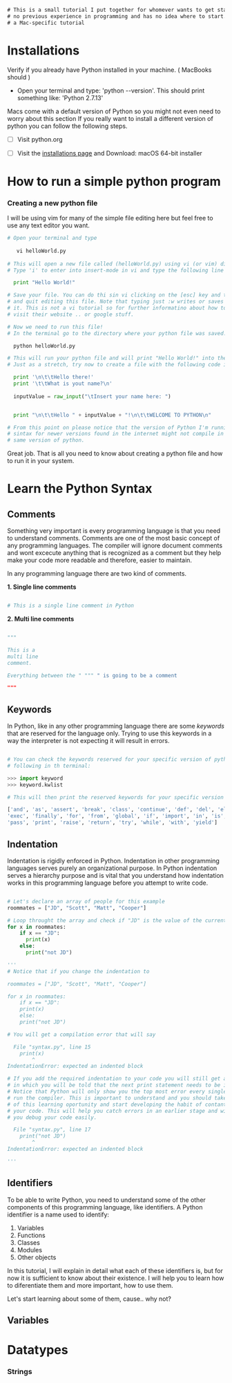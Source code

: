 <!----------------------------------------------------------------------------------------------------------------------------
Author: Ronald Munoz
Description: 	This is a personal tutorial documentation on how to get started with Python. 
              This documentation will walk you throught installations to simple programs you 
              can run in your own computer to learn how to use Python. 

              I'm learning Python with you and you might find some bugs and problems with 
              this documentation but please remember, we are learning together.
              Don't be a jerk! 
---------------------------------------------------------------------------------------------------------------------------->

<!------------------------------------ Just a small description at the top of my file -------------------------------------->
```diff
# This is a small tutorial I put together for whomever wants to get started with Python and has 
# no previous experience in programming and has no idea where to start. I use a MacBook so this is 
# a Mac-specific tutorial
```

<!----------------------------------------------------------------------------------------------------------------------------
# Installations : I'm using a mac
---------------------------------------------------------------------------------------------------------------------------->
# Installations
Verify if you already have Python installed in your machine. ( MacBooks should )
* Open your terminal and type: 'python --version'. This should print something like: 'Python 2.7.13'

Macs come with a default version of Python so you might not even need to worry about this section
If you really want to install a different version of python you can follow the following steps.

- [ ] Visit python.org
- [ ] Visit the [installations page] and Download: macOS 64-bit installer


<!----------------------------------------------------------------------------------------------------------------------------  
# How to run a simple python program
---------------------------------------------------------------------------------------------------------------------------->
# How to run a simple python program
### Creating a new python file

I will be using vim for many of the simple file editing here but feel free to use any text editor you want.

```python
# Open your terminal and type
   
   vi helloWorld.py
   
# This will open a new file called (helloWorld.py) using vi (or vim) directly in the terminal.
# Type 'i' to enter into insert-mode in vi and type the following line

  print "Hello World!"

# Save your file. You can do thi sin vi clicking on the [esc] key and then type ':wq' to write 
# and quit editing this file. Note that typing just :w writes or saves the file and :q will quit
# it. This is not a vi tutorial so for further informatino about how to use this powerful editor 
# visit their website .. or google stuff.

# Now we need to run this file!
# In the terminal go to the directory where your python file was saved. Type:

  python helloWorld.py

# This will run your python file and will print "Hello World!" into the terminal window!
# Just as a stretch, try now to create a file with the following code in it.

  print '\n\t\tHello there!'
  print '\t\tWhat is yout name?\n'
  
  inputValue = raw_input("\tInsert your name here: ")


  print "\n\t\tHello " + inputValue + "!\n\t\tWELCOME TO PYTHON\n"

# From this point on please notice that the version of Python I'm running is 2.7.13. Some of the 
# sintax for newer versions found in the internet might not compile in your system if you run this 
# same version of python.
```

Great job. That is all you need to know about creating a python file and how to run it in your system.

<!----------------------------------------------------------------------------------------------------------------------------
# Python syntax basics
---------------------------------------------------------------------------------------------------------------------------->
# Learn the Python Syntax
## Comments
Something very important is every programming language is that you need to understand comments. Comments are one of the most basic concept of any programming languages. The compiler will ignore document comments and wont excecute anything that is recognized as a comment but they help make your code more readable and therefore, easier to maintain.

In any programming language there are two kind of comments.

**1. Single line comments**
```python

# This is a single line comment in Python

```
**2. Multi line comments**
```python

""" 

This is a 
multi line
comment. 

Everything between the " """ " is going to be a comment

"""

```
## Keywords
In Python, like in any other programming language there are some *keywords* that are reserved for the language only. Trying to use this keywords in a way the interpreter is not expecting it will result in errors.

```python

# You can check the keywords reserved for your specific version of python by simply typing the 
# following in th terminal:

>>> import keyword
>>> keyword.kwlist

# This will then print the reserved keywords for your specific version of Python

['and', 'as', 'assert', 'break', 'class', 'continue', 'def', 'del', 'elif', 'else', 'except', 
'exec', 'finally', 'for', 'from', 'global', 'if', 'import', 'in', 'is', 'lambda', 'not', 'or', 
'pass', 'print', 'raise', 'return', 'try', 'while', 'with', 'yield']

```

## Indentation
Indentation is rigidly enforced in Python. Indentation in other programming languages serves purely an organizational purpose. In Python indentation serves a hierarchy purpose and is vital that you understand how indentation works in this programming language before you attempt to write code.

```python

# Let's declare an array of people for this example
roommates = ["JD", "Scott", "Matt", "Cooper"]

# Loop throught the array and check if "JD" is the value of the current iteration
for x in roommates:
	if x == "JD":
	  print(x)
	else:
	  print("not JD")

''' 
# Notice that if you change the indentation to 

roommates = ["JD", "Scott", "Matt", "Cooper"]

for x in roommates:
	if x == "JD":
	print(x)
	else:
	print("not JD")

# You will get a compilation error that will say

  File "syntax.py", line 15
    print(x)
        ^
IndentationError: expected an indented block

# If you add the required indentation to your code you will still get an error
# in which you will be told that the next print statement needs to be indented
# Notice that Python will only show you the top most error every single time you
# run the compiler. This is important to understand and you should take advantage
# of this learning oportunity and start developing the habit of contantly compile
# your code. This will help you catch errors in an earlier stage and will help
# you debug your code easily.

  File "syntax.py", line 17
    print("not JD")
        ^
IndentationError: expected an indented block

'''

```

## Identifiers

To be able to write Python, you need to understand some of the other components of this programming language, like identifiers. A Python identifier is a name used to identify:

1. Variables
2. Functions
3. Classes
4. Modules
5. Other objects

In this tutorial, I will explain in detail what each of these identifiers is, but for now it is sufficient to know about their existence. I will help you to learn how to diferentiate them and more important, how to use them.

Let's start learning about some of them, cause.. why not?

## Variables


<!----------------------------------------------------------------------------------------------------------------------------  
# Let's learn some cool stuff about Python datatypes
---------------------------------------------------------------------------------------------------------------------------->
# Datatypes
### Strings


<!-------------------------------------------- Links ------------------------------------------>
[installations page]: https://www.python.org/downloads/release/python-380/
